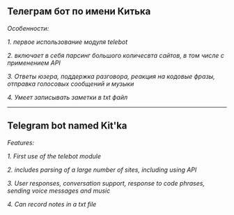 ## Телеграм бот по имени Китька
_Особенности:_ 

_1. первое использование модуля telebot_

_2. включает в себя парсинг большого количесвта сайтов, в том числе с применением API_

_3. Ответы юзера, поддержка разговора, реакция на кодовые фразы, отправка голосовых сообщений и музыки_

_4. Умеет записывать заметки в txt файл_

___________________________________________________________________________________
## Telegram bot named Kit'ka

_Features:_

_1. First use of the telebot module_

_2. includes parsing of a large number of sites, including using API_

_3. User responses, conversation support, response to code phrases, sending voice messages and
music_

_4. Can record notes in a txt file_
